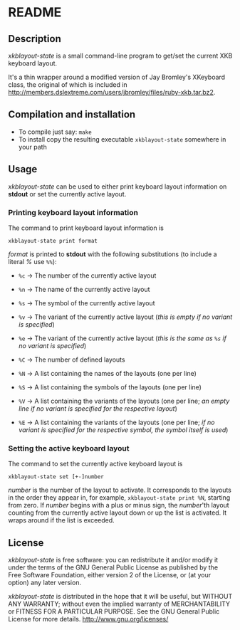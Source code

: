 README
======


Description
-----------

*xkblayout-state* is a small command-line program to get/set the current XKB keyboard layout.

It's a thin wrapper around a modified version of Jay Bromley's XKeyboard class, the original of which is included in <http://members.dslextreme.com/users/jbromley/files/ruby-xkb.tar.bz2>.


Compilation and installation
----------------------------

- To compile just say: `make`
- To install copy the resulting executable `xkblayout-state` somewhere in your path


Usage
-----

*xkblayout-state* can be used to either print keyboard layout information on **stdout** or set the currently active layout.


### Printing keyboard layout information

The command to print keyboard layout information is

	xkblayout-state print format

*format* is printed to **stdout** with the following substitutions (to include a literal *%* use `%%`):

- `%c` -> The number of the currently active layout
- `%n` -> The name of the currently active layout
- `%s` -> The symbol of the currently active layout
- `%v` -> The variant of the currently active layout (*this is empty if no variant is specified*)
- `%e` -> The variant of the currently active layout (*this is the same as `%s` if no variant is specified*)

- `%C` -> The number of defined layouts
- `%N` -> A list containing the names of the layouts (one per line)
- `%S` -> A list containing the symbols of the layouts (one per line)
- `%V` -> A list containing the variants of the layouts (one per line; *an empty line if no variant is specified for the respective layout*)
- `%E` -> A list containing the variants of the layouts (one per line; *if no variant is specified for the respective symbol, the symbol itself is used*)


### Setting the active keyboard layout

The command to set the currently active keyboard layout is

	xkblayout-state set [+-]number

*number* is the number of the layout to activate. It corresponds to the layouts in the order they appear in, for example, `xkblayout-state print %N`, starting from zero. If *number* begins with a plus or minus sign, the *number*'th layout counting from the currently active layout down or up the list is activated. It wraps around if the list is exceeded.


License
-------

*xkblayout-state* is free software: you can redistribute it and/or modify it under the terms of the GNU General Public License as published by the Free Software Foundation, either version 2 of the License, or (at your option) any later version.

*xkblayout-state* is distributed in the hope that it will be useful,
but WITHOUT ANY WARRANTY; without even the implied warranty of
MERCHANTABILITY or FITNESS FOR A PARTICULAR PURPOSE.  See the
GNU General Public License for more details. <http://www.gnu.org/licenses/>

